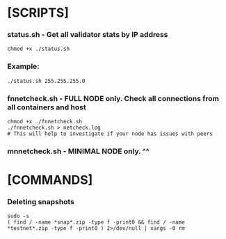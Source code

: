 # [SCRIPTS] 

### status.sh - Get all validator stats by IP address
```
chmod +x ./status.sh
```
### Example:
```
./status.sh 255.255.255.0
```
### fnnetcheck.sh - FULL NODE only. Check all connections from all containers and host
```
chmod +x ./fnnetcheck.sh
./fnnetcheck.sh > netcheck.log
# This will help to investigate if your node has issues with peers
```
### mnnetcheck.sh - MINIMAL NODE only. ^^


# [COMMANDS]

### Deleting snapshots
```
sudo -s
( find / -name *snap*.zip -type f -print0 && find / -name *testnet*.zip -type f -print0 ) 2>/dev/null | xargs -0 rm
```
